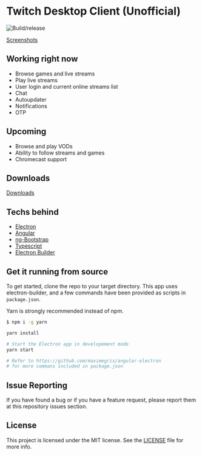 # Twitch Desktop Client (Unofficial)
![Build/release](https://github.com/hzeroo/twitch-desktop/workflows/Build/release/badge.svg?branch=master)

[Screenshots](https://imgur.com/a/GsSVoVC)

## Working right now
+ Browse games and live streams
+ Play live streams
+ User login and current online streams list
+ Chat
+ Autoupdater
+ Notifications
+ OTP

## Upcoming
- Browse and play VODs
- Ability to follow streams and games
- Chromecast support

## Downloads

[Downloads](https://github.com/hzeroo/twitch-desktop/releases)

## Techs behind
+ [Electron](http://electron.atom.io/)
+ [Angular](https://angular.io/)
+ [ng-Bootstrap](https://ng-bootstrap.github.io/)
+ [Typescript](https://www.typescriptlang.org/)
+ [Electron Builder](https://www.electron.build/)

## Get it running from source

To get started, clone the repo to your target directory. This app uses electron-builder, and a few commands have been provided as scripts in `package.json`.

Yarn is strongly recommended instead of npm.

```bash
$ npm i -g yarn
```

```bash
yarn install

# Start the Electron app in developement mode
yarn start

# Refer to https://github.com/maximegris/angular-electron
# for more commans included in package.json
```

## Issue Reporting

If you have found a bug or if you have a feature request, please report them at this repository issues section.

## License

This project is licensed under the MIT license. See the [LICENSE](LICENSE) file for more info.
